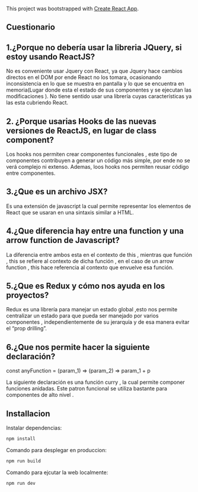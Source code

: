 This project was bootstrapped with [Create React App](https://github.com/facebook/create-react-app).

## Cuestionario

## 1.¿Porque no debería usar la libreria JQuery, si estoy usando ReactJS?

No es conveniente usar Jquery con React, ya que Jquery hace cambios directos en el  DOM por ende React no los tomara, ocasionando inconsistencia en lo que se muestra en pantalla y lo que se encuentra en memoria(Lugar donde esta el estado de sus componentes y se ejecutan las modificaciones ). No tiene sentido usar una librería cuyas características ya las esta cubriendo React.

## 2. ¿Porque usarias Hooks de las nuevas versiones de ReactJS, en lugar de class component?

Los hooks  nos permiten crear componentes funcionales , este tipo de componentes contribuyen a generar un código más simple, por ende  no se verá complejo ni extenso. Ademas, loos hooks nos permiten reusar código entre componentes.

## 3.¿Que es un archivo JSX?

Es una extensión de javascript la cual permite representar los elementos de React que se usaran en una sintaxis similar a HTML.

## 4.¿Que diferencia hay entre una function y una arrow function de Javascript?

La diferencia entre ambos esta en el contexto de this , mientras que función , this se refiere al contexto de dicha función , en el caso de un arrow function , this  hace referencia al contexto que envuelve esa función.

## 5.¿Que es Redux y cómo nos ayuda en los proyectos?

Redux es una librería  para manejar un estado global ,esto nos permite centralizar un estado para que pueda ser manejado por varios componentes , independientemente de su jerarquía y de esa manera evitar el “prop drilling”.

## 6.¿Que nos permite hacer la siguiente declaración?

const anyFunction = (param_1) => (param_2) => param_1 + p

La siguiente declaración es una función curry , la cual  permite componer funciones anidadas. Este patron funcional se utiliza bastante para componentes de alto nivel .



## Installacion

Instalar dependencias:
```bash
npm install
```

Comando para desplegar en produccion:
```bash
npm run build
```
Comando para ejcutar la web localmente:
```bash
npm run dev
```


